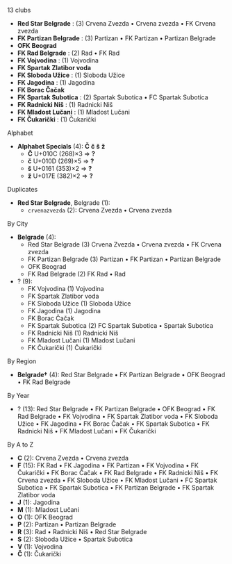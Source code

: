 13 clubs

- **Red Star Belgrade** : (3) Crvena Zvezda • Crvena zvezda • FK Crvena zvezda
- **FK Partizan Belgrade** : (3) Partizan • FK Partizan • Partizan Belgrade
- **OFK Beograd**
- **FK Rad Belgrade** : (2) Rad • FK Rad
- **FK Vojvodina** : (1) Vojvodina
- **FK Spartak Zlatibor voda**
- **FK Sloboda Užice** : (1) Sloboda Užice
- **FK Jagodina** : (1) Jagodina
- **FK Borac Čačak**
- **FK Spartak Subotica** : (2) Spartak Subotica • FC Spartak Subotica
- **FK Radnicki Niš** : (1) Radnicki Niš
- **FK Mladost Lučani** : (1) Mladost Lučani
- **FK Čukarički** : (1) Čukarički




Alphabet

- **Alphabet Specials** (4):  **Č**  **č**  **š**  **ž** 
  - **Č** U+010C (268)×3 ⇒ **?**
  - **č** U+010D (269)×5 ⇒ **?**
  - **š** U+0161 (353)×2 ⇒ **?**
  - **ž** U+017E (382)×2 ⇒ **?**




Duplicates

- **Red Star Belgrade**, Belgrade (1):
  - `crvenazvezda` (2): Crvena Zvezda • Crvena zvezda




By City

- **Belgrade** (4): 
  - Red Star Belgrade  (3) Crvena Zvezda • Crvena zvezda • FK Crvena zvezda
  - FK Partizan Belgrade  (3) Partizan • FK Partizan • Partizan Belgrade
  - OFK Beograd 
  - FK Rad Belgrade  (2) FK Rad • Rad
- ? (9): 
  - FK Vojvodina  (1) Vojvodina
  - FK Spartak Zlatibor voda 
  - FK Sloboda Užice  (1) Sloboda Užice
  - FK Jagodina  (1) Jagodina
  - FK Borac Čačak 
  - FK Spartak Subotica  (2) FC Spartak Subotica • Spartak Subotica
  - FK Radnicki Niš  (1) Radnicki Niš
  - FK Mladost Lučani  (1) Mladost Lučani
  - FK Čukarički  (1) Čukarički




By Region

- **Belgrade†** (4):   Red Star Belgrade • FK Partizan Belgrade • OFK Beograd • FK Rad Belgrade




By Year

- ? (13):   Red Star Belgrade • FK Partizan Belgrade • OFK Beograd • FK Rad Belgrade • FK Vojvodina • FK Spartak Zlatibor voda • FK Sloboda Užice • FK Jagodina • FK Borac Čačak • FK Spartak Subotica • FK Radnicki Niš • FK Mladost Lučani • FK Čukarički






By A to Z

- **C** (2): Crvena Zvezda • Crvena zvezda
- **F** (15): FK Rad • FK Jagodina • FK Partizan • FK Vojvodina • FK Čukarički • FK Borac Čačak • FK Rad Belgrade • FK Radnicki Niš • FK Crvena zvezda • FK Sloboda Užice • FK Mladost Lučani • FC Spartak Subotica • FK Spartak Subotica • FK Partizan Belgrade • FK Spartak Zlatibor voda
- **J** (1): Jagodina
- **M** (1): Mladost Lučani
- **O** (1): OFK Beograd
- **P** (2): Partizan • Partizan Belgrade
- **R** (3): Rad • Radnicki Niš • Red Star Belgrade
- **S** (2): Sloboda Užice • Spartak Subotica
- **V** (1): Vojvodina
- **Č** (1): Čukarički




